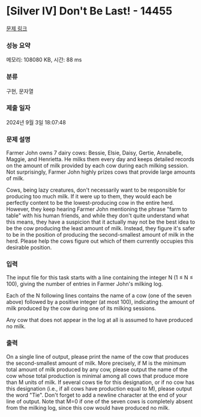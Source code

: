 # [Silver IV] Don't Be Last! - 14455 

[문제 링크](https://www.acmicpc.net/problem/14455) 

### 성능 요약

메모리: 108080 KB, 시간: 88 ms

### 분류

구현, 문자열

### 제출 일자

2024년 9월 3일 18:07:48

### 문제 설명

<p>Farmer John owns 7 dairy cows: Bessie, Elsie, Daisy, Gertie, Annabelle, Maggie, and Henrietta. He milks them every day and keeps detailed records on the amount of milk provided by each cow during each milking session. Not surprisingly, Farmer John highly prizes cows that provide large amounts of milk.</p>

<p>Cows, being lazy creatures, don't necessarily want to be responsible for producing too much milk. If it were up to them, they would each be perfectly content to be the lowest-producing cow in the entire herd. However, they keep hearing Farmer John mentioning the phrase "farm to table" with his human friends, and while they don't quite understand what this means, they have a suspicion that it actually may not be the best idea to be the cow producing the least amount of milk. Instead, they figure it's safer to be in the position of producing the second-smallest amount of milk in the herd. Please help the cows figure out which of them currently occupies this desirable position.</p>

### 입력 

 <p>The input file for this task starts with a line containing the integer N (1 ≤ N ≤ 100), giving the number of entries in Farmer John's milking log.</p>

<p>Each of the N following lines contains the name of a cow (one of the seven above) followed by a positive integer (at most 100), indicating the amount of milk produced by the cow during one of its milking sessions.</p>

<p>Any cow that does not appear in the log at all is assumed to have produced no milk.</p>

<p> </p>

### 출력 

 <p>On a single line of output, please print the name of the cow that produces the second-smallest amount of milk. More precisely, if M is the minimum total amount of milk produced by any cow, please output the name of the cow whose total production is minimal among all cows that produce more than M units of milk. If several cows tie for this designation, or if no cow has this designation (i.e., if all cows have production equal to M), please output the word "Tie". Don't forget to add a newline character at the end of your line of output. Note that M=0 if one of the seven cows is completely absent from the milking log, since this cow would have produced no milk.</p>

